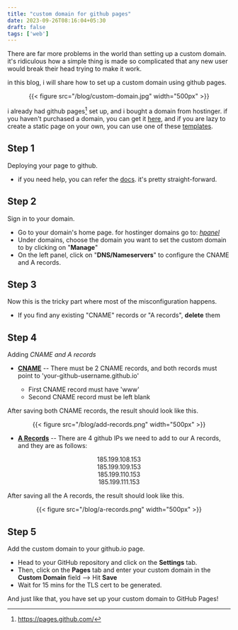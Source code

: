 ```yaml
---
title: "custom domain for github pages"
date: 2023-09-26T08:16:04+05:30
draft: false
tags: ['web']
---
```


There are far more problems in the world than setting up a custom domain. it's ridiculous how a simple thing is made so complicated that any new user would break their head trying to make it work. 

in this blog, i will share how to set up a custom domain using github pages.

<center>
{{< figure src="/blog/custom-domain.jpg" width="500px" >}}
</center>


i already had github pages[^1] set up, and i bought a domain from hostinger. if you haven't purchased a domain, you can get it [here](https://hostinger.in/?REFERRALCODE=1YUSUFTECHI58),  and if you are lazy to create a static page on your own, you can use one of these [templates](https://html5up.net/).


## Step 1 

Deploying your page to github. 

- if you need help, you can refer the [docs](https://docs.github.com/en/pages/getting-started-with-github-pages/creating-a-github-pages-site). 
it's pretty straight-forward.


## Step 2

Sign in to your domain.

- Go to your domain's home page. for hostinger domains go to: _[hpanel](https://hpanel.hostinger.com/)_
- Under domains, choose the domain you want to set the custom domain to by clicking on "__Manage__"
- On the left panel, click on "__DNS/Nameservers__" to configure the CNAME and A records.


## Step 3

Now this is the tricky part where most of the misconfiguration happens.

- If you find any existing "CNAME" records or "A records", **delete** them


## Step 4

Adding _CNAME and A records_

- <ins>__CNAME__</ins> -- There must be 2 CNAME records, and both records must point to 'your-github-username.github.io'

    * First CNAME record must have 'www'
    * Second CNAME record must be left blank

After saving both CNAME records, the result should look like this.

<center>
{{< figure src="/blog/add-records.png" width="500px" >}} 
</center>


- <ins>__A Records__</ins> -- There are 4 github IPs we need to add to our A records, 
and they are as follows:

<center>
185.199.108.153<br>
185.199.109.153<br>
185.199.110.153<br>
185.199.111.153
</center>


After saving all the A records, the result should look like this.

<center>
{{< figure src="/blog/a-records.png" width="500px" >}} 
</center>


## Step 5 

Add the custom domain to your github.io page.

- Head to your GitHub repository and click on the __Settings__ tab. 
- Then, click on the __Pages__ tab and enter your custom domain in the __Custom Domain__ field --> Hit __Save__
- Wait for 15 mins for the TLS cert to be generated. 


And just like that, you have set up your custom domain to GitHub Pages!

[^1]: https://pages.github.com/

